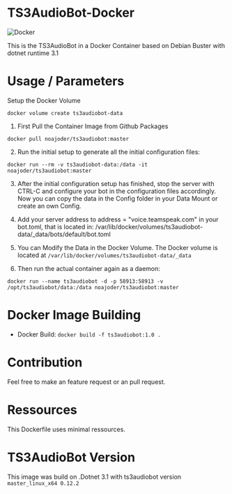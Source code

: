 # TS3AudioBot-Docker

![Docker](https://github.com/CookieCr2nk/TS3AudioBot-Docker/workflows/Docker/badge.svg?branch=master)

This is the TS3AudioBot in a Docker Container based on Debian Buster with dotnet runtime 3.1

# Usage / Parameters

Setup the Docker Volume

```
docker volume create ts3audiobot-data
```
1. First Pull the Container Image from Github Packages

```docker pull noajoder/ts3audiobot:master```

2. Run the initial setup to generate all the initial configuration files:

```docker run --rm -v ts3audiobot-data:/data -it noajoder/ts3audiobot:master```

3. After the initial configuration setup has finished, stop the server with CTRL-C and configure your bot in the configuration files accordingly. Now you can copy the data in the Config folder in your Data Mount or create an own Config.

4. Add your server address to address = "voice.teamspeak.com" in your bot.toml, that is located in: /var/lib/docker/volumes/ts3audiobot-data/_data/bots/default/bot.toml

5. You can Modify the Data in the Docker Volume. The Docker volume is located at ```/var/lib/docker/volumes/ts3audiobot-data/_data```

6. Then run the actual container again as a daemon:

```docker run --name ts3audiobot -d -p 58913:58913 -v /opt/ts3audiobot/data:/data noajoder/ts3audiobot:master```


# Docker Image Building

* Docker Build:  ```docker build -f ts3audiobot:1.0 . ```

# Contribution

Feel free to make an feature request or an pull request.

# Ressources

This Dockerfile uses minimal ressources.

# TS3AudioBot Version

This image was build on .Dotnet 3.1 with ts3audiobot version ```master_linux_x64 0.12.2```
